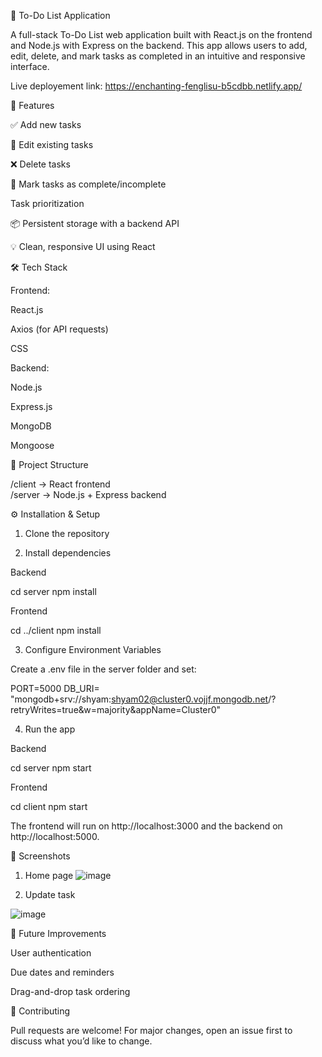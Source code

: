 
📝 To-Do List Application
 
A full-stack To-Do List web application built with React.js on the frontend and Node.js with Express on the backend. This app allows users to add, edit, delete, and mark tasks as completed in an intuitive and responsive interface.

Live deployement link: https://enchanting-fenglisu-b5cdbb.netlify.app/
 
🚀 Features
 
✅ Add new tasks
 
📝 Edit existing tasks
 
❌ Delete tasks
 
🎯 Mark tasks as complete/incomplete

  Task prioritization
 
📦 Persistent storage with a backend API
 
💡 Clean, responsive UI using React
 
 
🛠 Tech Stack
 
Frontend:
 
React.js
 
Axios (for API requests)
 
CSS 
 
 
Backend:
 
Node.js
 
Express.js
 
MongoDB 
 
Mongoose 
 
 
📂 Project Structure
 
/client         → React frontend  
/server         → Node.js + Express backend
 
⚙️ Installation & Setup
 
1. Clone the repository
 
 
2. Install dependencies
 
Backend
 
cd server
npm install
 
Frontend
 
cd ../client
npm install
 
3. Configure Environment Variables
 
Create a .env file in the server folder and set:
 
PORT=5000
DB_URI= "mongodb+srv://shyam:shyam02@cluster0.vojjf.mongodb.net/?retryWrites=true&w=majority&appName=Cluster0"
 
4. Run the app
 
Backend
 
cd server
npm start
 
Frontend
 
cd client
npm start
 
The frontend will run on http://localhost:3000 and the backend on http://localhost:5000.
 
📸 Screenshots
1. Home page
![image](https://github.com/user-attachments/assets/474ce6fe-2bf0-4123-8ec8-4fa0a5c7cade)

2. Update task

![image](https://github.com/user-attachments/assets/51e04e67-7482-4921-8555-195500756f85)


 
📌 Future Improvements
 
User authentication
 
Due dates and reminders
 
Drag-and-drop task ordering
 
 
🤝 Contributing
 
Pull requests are welcome! For major changes, open an issue first to discuss what you’d like to change.
 
 
